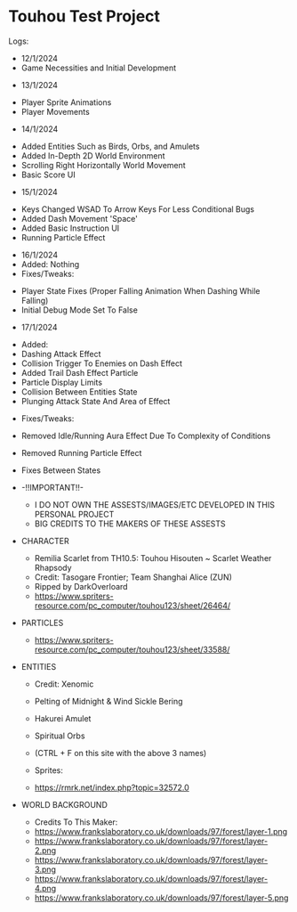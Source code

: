 # Touhou Test Project
Logs:
- 12/1/2024
- Game Necessities and Initial Development
* 13/1/2024
- Player Sprite Animations
- Player Movements
* 14/1/2024
- Added Entities Such as Birds, Orbs, and Amulets
- Added In-Depth 2D World Environment
- Scrolling Right Horizontally World Movement
- Basic Score UI
* 15/1/2024
- Keys Changed WSAD To Arrow Keys For Less Conditional Bugs
- Added Dash Movement 'Space'
- Added Basic Instruction UI
- Running Particle Effect
* 16/1/2024
* Added: Nothing
* Fixes/Tweaks:
- Player State Fixes (Proper Falling Animation When Dashing While Falling)
- Initial Debug Mode Set To False
* 17/1/2024
- Added: 
- Dashing Attack Effect
- Collision Trigger To Enemies on Dash Effect
- Added Trail Dash Effect Particle
- Particle Display Limits
- Collision Between Entities State
- Plunging Attack State And Area of Effect
* Fixes/Tweaks:
- Removed Idle/Running Aura Effect Due To Complexity of Conditions
- Removed Running Particle Effect
- Fixes Between States
- -!!IMPORTANT!!-  
    - I DO NOT OWN THE ASSESTS/IMAGES/ETC DEVELOPED IN THIS PERSONAL PROJECT 
    - BIG CREDITS TO THE MAKERS OF THESE ASSESTS

- CHARACTER
    - Remilia Scarlet from TH10.5: Touhou Hisouten ~ Scarlet Weather Rhapsody
    - Credit: Tasogare Frontier; Team Shanghai Alice (ZUN)
    - Ripped by DarkOverloard  
    - https://www.spriters-resource.com/pc_computer/touhou123/sheet/26464/

- PARTICLES
    - https://www.spriters-resource.com/pc_computer/touhou123/sheet/33588/

- ENTITIES
    - Credit: Xenomic
    - Pelting of Midnight & Wind Sickle Bering
    - Hakurei Amulet 
    - Spiritual Orbs
    
    - (CTRL + F on this site with the above 3 names)
    
    - Sprites:
    - https://rmrk.net/index.php?topic=32572.0

- WORLD BACKGROUND
    - Credits To This Maker:
    - https://www.frankslaboratory.co.uk/downloads/97/forest/layer-1.png
    - https://www.frankslaboratory.co.uk/downloads/97/forest/layer-2.png
    - https://www.frankslaboratory.co.uk/downloads/97/forest/layer-3.png
    - https://www.frankslaboratory.co.uk/downloads/97/forest/layer-4.png
    - https://www.frankslaboratory.co.uk/downloads/97/forest/layer-5.png
